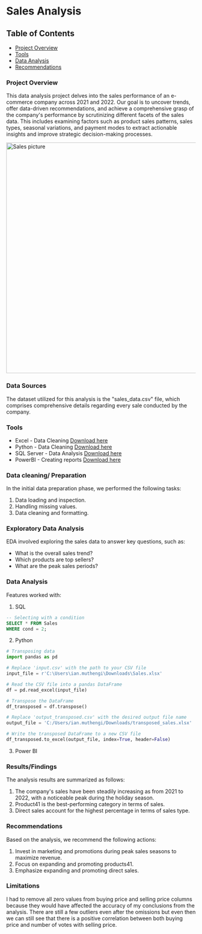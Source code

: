 # Sales Analysis

## Table of Contents

- [Project Overview](#project-overview)
- [Tools](#tools)
- [Data Analysis](#data-analysis)
- [Recommendations](#recommendations)

### Project Overview

This data analysis project delves into the sales performance of an e-commerce company across 2021 and 2022. Our goal is to uncover trends, offer data-driven recommendations, and achieve a comprehensive grasp of the company's performance by scrutinizing different facets of the sales data. This includes examining factors such as product sales patterns, sales types, seasonal variations, and payment modes to extract actionable insights and improve strategic decision-making processes.

<img width="612" alt="Sales picture" src="https://github.com/IanLiam/Sales_Analysis_-Power-BI-/assets/117744677/01fdaac2-bf34-4d3a-b9d5-7c08406d5dad">

### Data Sources
The dataset utilized for this analysis is the "sales_data.csv" file, which comprises comprehensive details regarding every sale conducted by the company.

### Tools
- Excel - Data Cleaning  [Download here](https://www.microsoft.com/en-us/microsoft-365/download-office)
- Python - Data Cleaning  [Download here](https://www.anaconda.com/download)
- SQL Server - Data Analysis [Download here](https://www.microsoft.com/en-us/sql-server/sql-server-downloads)
- PowerBI - Creating reports  [Download here](https://powerbi.microsoft.com/en-us/downloads/)

### Data cleaning/ Preparation
In the initial data preparation phase, we performed the following tasks:

1. Data loading and inspection.
2. Handling missing values.
3. Data cleaning and formatting.

### Exploratory Data Analysis
EDA involved exploring the sales data to answer key questions, such as:

- What is the overall sales trend?
- Which products are top sellers?
- What are the peak sales periods?

### Data Analysis
Features worked with:

1. SQL
```sql
-- Selecting with a condition
SELECT * FROM Sales
WHERE cond = 2;
```

2. Python
```python
# Transposing data
import pandas as pd

# Replace 'input.csv' with the path to your CSV file
input_file = r'C:\Users\ian.muthengi\Downloads\Sales.xlsx'

# Read the CSV file into a pandas DataFrame
df = pd.read_excel(input_file)

# Transpose the DataFrame
df_transposed = df.transpose()

# Replace 'output_transposed.csv' with the desired output file name
output_file = 'C:/Users/ian.muthengi/Downloads/transposed_sales.xlsx'

# Write the transposed DataFrame to a new CSV file
df_transposed.to_excel(output_file, index=True, header=False)
```
3. Power BI

### Results/Findings
The analysis results are summarized as follows:

1. The company's sales have been steadily increasing as from 2021 to 2022, with a noticeable peak during the holiday season.
2. Product41 is the best-performing category in terms of sales.
3. Direct sales account for the highest percentage in terms of sales type.

### Recommendations
Based on the analysis, we recommend the following actions:

1. Invest in marketing and promotions during peak sales seasons to maximize revenue.
2. Focus on expanding and promoting products41.
3. Emphasize expanding and promoting direct sales.

### Limitations
I had to remove all zero values from buying price and selling price columns because they would have affected the accuracy of my conclusions from the analysis. There are still a few outliers even after the omissions but even then we can still see that there is a positive correlation between both buying price and number of votes with selling price.

